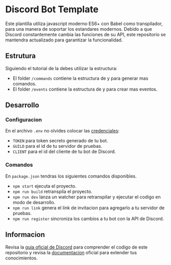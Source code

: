 # Discord Bot Template #
Este plantilla utiliza javascript moderno ES6+ con Babel como transpilador, para una manera de soportar los estandares modernos. Debido a que Discord constantemente cambia las funciones de su API, este repositorio se mantendra actualizado para garantizar la funcionalidad.

## Estrutura ##
Siguiendo el tutorial de la  debes utilizar la estructura:
- El folder `/commands` contiene la estructura de y para generar mas comandos.
- El folder `/events` contiene la estructura de y para crear mas eventos.

## Desarrollo ##
### Configuracion ###
En el archivo `.env` no olvides colocar las [credenciales](https://discord.com/developers/applications):
- `TOKEN` para token secreto generado de tu bot.
- `GUILD` para el id de tu servidor de pruebas.
- `CLIENT` para el id del cliente de tu bot de Discord.

### Comandos ###
En `package.json` tendras los siguientes comandos disponibles.
- `npm start` ejecuta el proyecto.
- `npm run build` retranspila el proyecto.
- `npm run dev` lanza un watcher para retranspilar y ejecutar el codigo en modo de desarrollo.
- `npm run link` genera el link de invitacion para agregarlo a tu servidor de pruebas.
- `npm run register` sincroniza los cambios a tu bot con la API de Discord.

## Informacion ##
Revisa la [guia oficial de Discord](https://discordjs.guide/) para comprender el codigo de este repositorio y revisa la [documentacion](https://discord.js.org/#/docs/) oficial para extender tus conocimientos. 